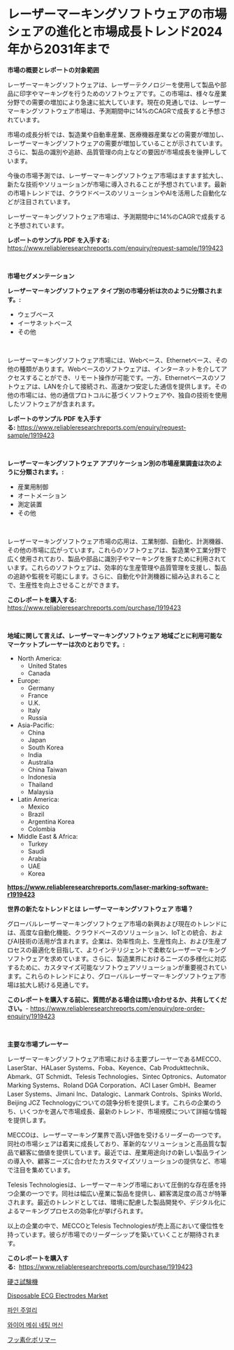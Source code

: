 <p><h1>レーザーマーキングソフトウェアの市場シェアの進化と市場成長トレンド2024年から2031年まで</h1></p><p><strong>市場の概要とレポートの対象範囲</strong></p>
<p><p>レーザーマーキングソフトウェアは、レーザーテクノロジーを使用して製品や部品に印字やマーキングを行うためのソフトウェアです。この市場は、様々な産業分野での需要の増加により急速に拡大しています。現在の見通しでは、レーザーマーキングソフトウェア市場は、予測期間中に14%のCAGRで成長すると予想されています。</p><p>市場の成長分析では、製造業や自動車産業、医療機器産業などの需要が増加し、レーザーマーキングソフトウェアの需要が増加していることが示されています。さらに、製品の識別や追跡、品質管理の向上などの要因が市場成長を後押ししています。</p><p>今後の市場予測では、レーザーマーキングソフトウェア市場はますます拡大し、新たな技術やソリューションが市場に導入されることが予想されています。最新の市場トレンドでは、クラウドベースのソリューションやAIを活用した自動化などが注目されています。</p><p>レーザーマーキングソフトウェア市場は、予測期間中に14%のCAGRで成長すると予想されています。</p></p>
<p><strong>レポートのサンプル PDF を入手する:</strong> <a href="https://www.reliableresearchreports.com/enquiry/request-sample/1919423">https://www.reliableresearchreports.com/enquiry/request-sample/1919423</a></p>
<p>&nbsp;</p>
<p><strong>市場セグメンテーション</strong></p>
<p><strong>レーザーマーキングソフトウェア タイプ別の市場分析は次のように分類されます。:</strong></p>
<p><ul><li>ウェブベース</li><li>イーサネットベース</li><li>その他</li></ul></p>
<p>&nbsp;</p>
<p><p>レーザーマーキングソフトウェア市場には、Webベース、Ethernetベース、その他の種類があります。Webベースのソフトウェアは、インターネットを介してアクセスすることができ、リモート操作が可能です。一方、Ethernetベースのソフトウェアは、LANを介して接続され、高速かつ安定した通信を提供します。その他の市場には、他の通信プロトコルに基づくソフトウェアや、独自の技術を使用したソフトウェアが含まれます。</p></p>
<p><strong>レポートのサンプル PDF を入手する:</strong>&nbsp;<a href="https://www.reliableresearchreports.com/enquiry/request-sample/1919423">https://www.reliableresearchreports.com/enquiry/request-sample/1919423</a></p>
<p>&nbsp;</p>
<p><strong> レーザーマーキングソフトウェア アプリケーション別の市場産業調査は次のように分類されます。:</strong></p>
<p><ul><li>産業用制御</li><li>オートメーション</li><li>測定装置</li><li>その他</li></ul></p>
<p>&nbsp;</p>
<p><p>レーザーマーキングソフトウェア市場の応用は、工業制御、自動化、計測機器、その他の市場に広がっています。これらのソフトウェアは、製造業や工業分野で広く使用されており、製品や部品に識別子やマーキングを施すために利用されています。これらのソフトウェアは、効率的な生産管理や品質管理を支援し、製品の追跡や監視を可能にします。さらに、自動化や計測機器に組み込まれることで、生産性を向上させることができます。</p></p>
<p><strong>このレポートを購入する:</strong>&nbsp; <a href="https://www.reliableresearchreports.com/purchase/1919423">https://www.reliableresearchreports.com/purchase/1919423</a></p>
<p>&nbsp;</p>
<p><strong>地域に関して言えば、レーザーマーキングソフトウェア 地域ごとに利用可能なマーケットプレーヤーは次のとおりです。:</strong></p>
<p><ul>
    <li>
        North America:
        <ul>
            <li>United States</li>
            <li>Canada</li>
        </ul>
    </li>
    <li>
        Europe:
        <ul>
            <li>Germany</li>
            <li>France</li>
            <li>U.K.</li>
            <li>Italy</li>
            <li>Russia</li>
        </ul>
    </li>
    <li>
        Asia-Pacific:
        <ul>
            <li>China</li>
            <li>Japan</li>
            <li>South Korea</li>
            <li>India</li>
            <li>Australia</li>
            <li>China Taiwan</li>
            <li>Indonesia</li>
            <li>Thailand</li>
            <li>Malaysia</li>
        </ul>
    </li>
    <li>
        Latin America:
        <ul>
            <li>Mexico</li>
            <li>Brazil</li>
            <li>Argentina Korea</li>
            <li>Colombia</li>
        </ul>
    </li>
    <li>
        Middle East & Africa:
        <ul>
            <li>Turkey</li>
            <li>Saudi</li>
            <li>Arabia</li>
            <li>UAE</li>
            <li>Korea</li>
        </ul>
    </li>
    </ul></p>
<p><strong><a href="https://www.reliableresearchreports.com/laser-marking-software-r1919423">https://www.reliableresearchreports.com/laser-marking-software-r1919423</a></strong>&nbsp;</p>
<p><strong>世界の新たなトレンドとは レーザーマーキングソフトウェア 市場？</strong></p>
<p><p>グローバルレーザーマーキングソフトウェア市場の新興および現在のトレンドには、高度な自動化機能、クラウドベースのソリューション、IoTとの統合、およびAI技術の活用が含まれます。企業は、効率性向上、生産性向上、および生産プロセスの最適化を目指して、よりインテリジェントで柔軟なレーザーマーキングソフトウェアを求めています。さらに、製造業界におけるニーズの多様化に対応するために、カスタマイズ可能なソフトウェアソリューションが重要視されています。これらのトレンドにより、グローバルレーザーマーキングソフトウェア市場は拡大し続ける見通しです。</p></p>
<p><strong>このレポートを購入する前に、質問がある場合は問い合わせるか、共有してください。</strong>- <a href="https://www.reliableresearchreports.com/enquiry/pre-order-enquiry/1919423">https://www.reliableresearchreports.com/enquiry/pre-order-enquiry/1919423</a></p>
<p>&nbsp;</p>
<p><strong>主要な市場プレーヤー</strong></p>
<p><p>レーザーマーキングソフトウェア市場における主要プレーヤーであるMECCO、LaserStar、HALaser Systems、Foba、Keyence、Cab Produkttechnik、Abmark、GT Schmidt、Telesis Technologies、Sintec Optronics、Automator Marking Systems、Roland DGA Corporation、ACI Laser GmbH、Beamer Laser Systems、Jimani Inc、Datalogic、Lanmark Controls、Spinks World、Beijing JCZ Technologyについての競争分析を提供します。これらの企業のうち、いくつかを選んで市場成長、最新のトレンド、市場規模について詳細な情報を提供します。</p><p>MECCOは、レーザーマーキング業界で高い評価を受けるリーダーの一つです。同社の市場シェアは着実に成長しており、革新的なソリューションと高品質な製品で顧客に価値を提供しています。最近では、産業用途向けの新しい製品ラインの導入や、顧客ニーズに合わせたカスタマイズソリューションの提供など、市場で注目を集めています。</p><p>Telesis Technologiesは、レーザーマーキング市場において圧倒的な存在感を持つ企業の一つです。同社は幅広い産業に製品を提供し、顧客満足度の高さが特筆されます。最近のトレンドとしては、環境に配慮した製品開発や、デジタル化によるマーキングプロセスの効率化が挙げられます。</p><p>以上の企業の中で、MECCOとTelesis Technologiesが売上高において優位性を持っています。彼らが市場でのリーダーシップを築いていくことが期待されます。</p></p>
<p><strong>このレポートを購入する:</strong>&nbsp;&nbsp;<a href="https://www.reliableresearchreports.com/purchase/1919423">https://www.reliableresearchreports.com/purchase/1919423</a></p>
<p><p><a href="https://github.com/KaydenJohns1964/Market-Research-Report-List-1/blob/main/682525947735.md">硬さ試験機</a></p><p><a href="https://github.com/SheilaBruen2023/Market-Research-Report-List-1/blob/main/disposable-ecg-electrodes-market.md">Disposable ECG Electrodes Market</a></p><p><a href="https://medium.com/@stanleylyittle554467/2024-2031%EB%85%84-%EA%B8%B0%EA%B0%84%EC%97%90-%EB%8C%80%ED%95%9C-%EA%B3%A0%EA%B8%89-%EB%B3%B4%EC%84%9D-%EC%8B%9C%EC%9E%A5-%EB%8F%99%ED%96%A5-%EB%B0%8F-%EC%8B%9C%EC%9E%A5-%EB%B6%84%EC%84%9D-%EC%98%88%EC%B8%A1-8c099de1e0d9">파인 주얼리</a></p><p><a href="https://medium.com/@cheddar67856/%EC%99%80%EC%9D%B4%EC%96%B4-%EB%A9%94%EC%8B%9C-%EB%84%A4%ED%8A%B8%ED%8C%85-%EB%A8%B8%EC%8B%A0-%EC%8B%9C%EC%9E%A5-%EC%A0%84%EB%A7%9D-%EC%82%B0%EC%97%85-%EA%B0%9C%EC%9A%94-%EB%B0%8F-%EC%98%88%EC%B8%A1-2024%EB%85%84%EB%B6%80%ED%84%B0-2031%EB%85%84-efde02fe3c64">와이어 메쉬 네팅 머신</a></p><p><a href="https://github.com/decker5351/Market-Research-Report-List-1/blob/main/135798847736.md">フッ素化ポリマー</a></p></p>
